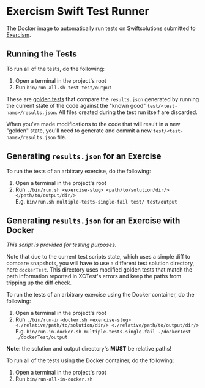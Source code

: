# Exercism Swift Test Runner

The Docker image to automatically run tests on Swiftsolutions submitted to [Exercism].

## Running the Tests

To run all of the tests, do the following:

1. Open a terminal in the project's root
2. Run `bin/run-all.sh test test/output`

These are [golden tests][golden] that compare the `results.json` generated by running the current state of the code against the "known good" `test/<test-name>/results.json`. All files created during the test run itself are discarded.

When you've made modifications to the code that will result in a new "golden" state, you'll need to generate and commit a new `test/<test-name>/results.json` file.

## Generating `results.json` for an Exercise

To run the tests of an arbitrary exercise, do the following:

1. Open a terminal in the project's root
2. Run `./bin/run.sh <exercise-slug> <path/to/solution/dir/> </path/to/output/dir/>`<br/>E.g. `bin/run.sh multiple-tests-single-fail test/ test/output`

## Generating `results.json` for an Exercise with Docker

_This script is provided for testing purposes._

Note that due to the current test scripts state, which uses a simple diff to compare snapshots, you will have to use a different test solution directory, here `dockerTest`. This directory uses modified golden tests that match the path information reported in XCTest's errors and keep the paths from tripping up the diff check. 

To run the tests of an arbitrary exercise using the Docker container, do the following:

1. Open a terminal in the project's root
2. Run `./bin/run-in-docker.sh <exercise-slug> <./relative/path/to/solution/dir/> <./relative/path/to/output/dir/>`<br/>E.g. `bin/run-in-docker.sh multiple-tests-single-fail ./dockerTest ./dockerTest/output`

**Note**: the solution and output directory's **MUST** be relative paths!

To run all of the tests using the Docker container, do the following:

1. Open a terminal in the project's root
2. Run `bin/run-all-in-docker.sh`

[golden]: https://ro-che.info/articles/2017-12-04-golden-tests
[exercism]: https://exercism.io
